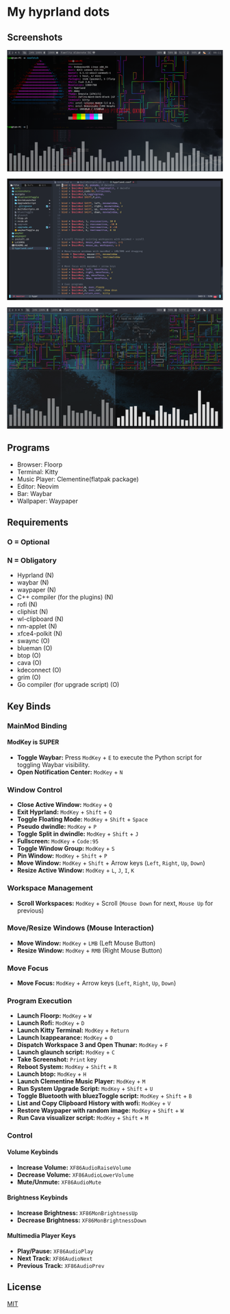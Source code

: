 # My hyprland dots

## Screenshots

![Screenshot](./screenshots/Screenshot1.png)

![Screenshot](./screenshots/Screenshot2.png)

![Screenshot](./screenshots/Screenshot3.png)

## Programs

- Browser: Floorp 
- Terminal: Kitty 
- Music Player: Clementine(flatpak package)
- Editor: Neovim
- Bar: Waybar
- Wallpaper: Waypaper

## Requirements

### O = Optional
### N = Obligatory

- Hyprland (N)
- waybar (N)
- waypaper (N)
- C++ compiler (for the plugins) (N)
- rofi (N)
- cliphist (N)
- wl-clipboard (N)
- nm-applet (N)
- xfce4-polkit (N)
- swaync (O)
- blueman (O)
- btop (O)
- cava (O)
- kdeconnect (O)
- grim (O)
- Go compiler (for upgrade script) (O)


## Key Binds

### MainMod Binding
#### **ModKey is SUPER**

- **Toggle Waybar:** Press `ModKey` + `E` to execute the Python script for toggling Waybar visibility.
- **Open Notification Center:** `ModKey` + `N`

### Window Control
- **Close Active Window:** `ModKey` + `Q`
- **Exit Hyprland:** `ModKey` + `Shift` + `Q`
- **Toggle Floating Mode:** `ModKey` + `Shift` + `Space`
- **Pseudo dwindle:** `ModKey` + `P`
- **Toggle Split in dwindle:** `ModKey` + `Shift` + `J`
- **Fullscreen:** `ModKey` + `Code:95`
- **Toggle Window Group:** `ModKey` + `S`
- **Pin Window:** `ModKey` + `Shift` + `P`
- **Move Window:** `ModKey` + `Shift` + Arrow keys (`Left`, `Right`, `Up`, `Down`)
- **Resize Active Window:** `ModKey` + `L`, `J`, `I`, `K`

### Workspace Management
- **Scroll Workspaces:** `ModKey` + Scroll (`Mouse Down` for next, `Mouse Up` for previous)

### Move/Resize Windows (Mouse Interaction)
- **Move Window:** `ModKey` + `LMB` (Left Mouse Button)
- **Resize Window:** `ModKey` + `RMB` (Right Mouse Button)

### Move Focus
- **Move Focus:** `ModKey` + Arrow keys (`Left`, `Right`, `Up`, `Down`)

### Program Execution
- **Launch Floorp:** `ModKey` + `W`
- **Launch Rofi:** `ModKey` + `D`
- **Launch Kitty Terminal:** `ModKey` + `Return`
- **Launch lxappearance:** `ModKey` + `O`
- **Dispatch Workspace 3 and Open Thunar:** `ModKey` + `F`
- **Launch glaunch script:** `ModKey` + `C`
- **Take Screenshot:** `Print` key
- **Reboot System:** `ModKey` + `Shift` + `R`
- **Launch btop:** `ModKey` + `H`
- **Launch Clementine Music Player:** `ModKey` + `M`
- **Run System Upgrade Script:** `ModKey` + `Shift` + `U`
- **Toggle Bluetooth with bluezToggle script:** `ModKey` + `Shift` + `B`
- **List and Copy Clipboard History with wofi:** `ModKey` + `V`
- **Restore Waypaper with random image:** `ModKey` + `Shift` + `W`
- **Run Cava visualizer script:** `ModKey` + `Shift` + `M`

### Control
#### Volume Keybinds
- **Increase Volume:** `XF86AudioRaiseVolume`
- **Decrease Volume:** `XF86AudioLowerVolume`
- **Mute/Unmute:** `XF86AudioMute`

#### Brightness Keybinds
- **Increase Brightness:** `XF86MonBrightnessUp`
- **Decrease Brightness:** `XF86MonBrightnessDown`

#### Multimedia Player Keys
- **Play/Pause:** `XF86AudioPlay`
- **Next Track:** `XF86AudioNext`
- **Previous Track:** `XF86AudioPrev`




## License

[MIT](https://choosealicense.com/licenses/mit/)

